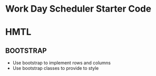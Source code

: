 # Work Day Scheduler Starter Code
# HMTL
## BOOTSTRAP
* Use bootstrap to implement rows and columns
* Use bootstrap classes to provide to style

